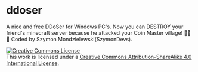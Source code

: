 # ddoser
A nice and free DDoSer for Windows PC's. Now you can DESTROY your friend's minecraft server because he attacked your Coin Master village! 👿👿👿
Coded by Szymon Mondzielewski(SzymonDevs).

<a rel="license" href="http://creativecommons.org/licenses/by-sa/4.0/"><img alt="Creative Commons License" style="border-width:0" src="https://i.creativecommons.org/l/by-sa/4.0/88x31.png" /></a><br />This work is licensed under a <a rel="license" href="http://creativecommons.org/licenses/by-sa/4.0/">Creative Commons Attribution-ShareAlike 4.0 International License</a>.
